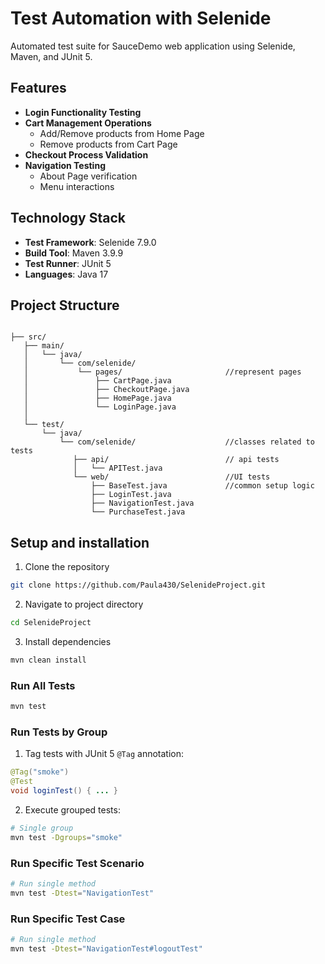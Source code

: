 #  Test Automation with Selenide

Automated test suite for SauceDemo web application using Selenide, Maven, and JUnit 5.

## Features

- **Login Functionality Testing**
- **Cart Management Operations**
    - Add/Remove products from Home Page
    - Remove products from Cart Page
- **Checkout Process Validation**
- **Navigation Testing**
    - About Page verification
    - Menu interactions

## Technology Stack

- **Test Framework**: Selenide 7.9.0
- **Build Tool**: Maven 3.9.9
- **Test Runner**: JUnit 5
- **Languages**: Java 17

## Project Structure

```text

├── src/
   ├── main/
   │   └── java/
   │       └── com/selenide/
   │           └── pages/                       //represent pages
   │               ├── CartPage.java       
   │               ├── CheckoutPage.java
   │               ├── HomePage.java
   │               └── LoginPage.java
   │
   └── test/
       └── java/
           └── com/selenide/                    //classes related to tests 
              ├── api/                          // api tests 
              │   └── APITest.java
              └── web/                          //UI tests  
                  ├── BaseTest.java             //common setup logic
                  ├── LoginTest.java          
                  ├── NavigationTest.java     
                  └── PurchaseTest.java       
```
## Setup and installation
1. Clone the repository
```` bash
git clone https://github.com/Paula430/SelenideProject.git
````
2. Navigate to project directory
```` bash
cd SelenideProject
````
3. Install dependencies
```` bash
mvn clean install
````

### Run All Tests
```bash
mvn test
```

### Run Tests by Group
1. Tag tests with JUnit 5 `@Tag` annotation:
```java
@Tag("smoke")
@Test
void loginTest() { ... }
```

2. Execute grouped tests:
```bash
# Single group
mvn test -Dgroups="smoke"

```

### Run Specific Test Scenario
```bash
# Run single method
mvn test -Dtest="NavigationTest"
```

### Run Specific Test Case
```bash
# Run single method
mvn test -Dtest="NavigationTest#logoutTest"
```







